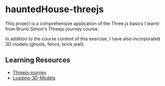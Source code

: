 # hauntedHouse-threejs

This project is a comprehensive application of the Three.js basics I learnt from Bruno Simon's Threejs-journey course.

In addition to the course content of this exercise, I have also incorporated 3D models (ghosts, fence, brick wall).

## Learning Resources

- [Threejs-journey](https://threejs-journey.com/lessons/haunted-house#)
- [Loading-3D-Models](https://threejs.org/docs/#manual/en/introduction/Loading-3D-models)

